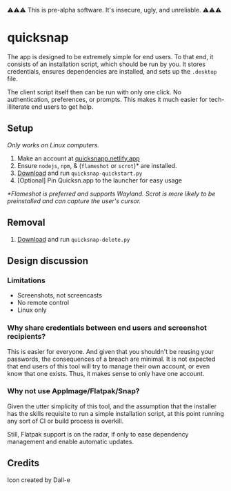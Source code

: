 ⚠️⚠️⚠️ This is pre-alpha software. It's insecure, ugly, and unreliable. ⚠️⚠️⚠️

# quicksnap

The app is designed to be extremely simple for end users. To that end, it consists of an installation script, which should be run by you. It stores credentials, ensures dependencies are installed, and sets up the `.desktop` file.

The client script itself then can be run with only one click. No authentication, preferences, or prompts. This makes it much easier for tech-illiterate end users to get help.

## Setup
*Only works on Linux computers.*
1. Make an account at [quicksnapp.netlify.app](https://quicksnapp.netlify.app)
2. Ensure `nodejs`, `npm`, & (`flameshot` or `scrot`)* are installed.
3. [Download](https://raw.githubusercontent.com/jomra/quicksnap/main/quicksnap-quickstart.py) and run `quicksnap-quickstart.py`
4. [Optional] Pin Quicksn.app to the launcher for easy usage

_\*Flameshot is preferred and supports Wayland. Scrot is more likely to be preinstalled and can capture the user's cursor._

## Removal
1. [Download](https://raw.githubusercontent.com/jomra/quicksnap/main/client/quicksnap-delete.py) and run `quicksnap-delete.py`

## Design discussion

### Limitations
* Screenshots, not screencasts
* No remote control
* Linux only

### Why share credentials between end users and screenshot recipients?
This is easier for everyone. And given that you shouldn't be reusing your passwords, the consequences of a breach are minimal. It is not expected that end users of this tool will try to manage their own account, or even know that one exists. Thus, it makes sense to only have one account.

### Why not use AppImage/Flatpak/Snap?
Given the utter simplicity of this tool, and the assumption that the installer has the skills requisite to run a simple installation script, at this point running any sort of CI or build process is overkill.

Still, Flatpak support is on the radar, if only to ease dependency management and enable automatic updates.

## Credits
Icon created by Dall-e
